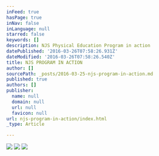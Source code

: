 ```yaml
---
inFeed: true
hasPage: true
inNav: false
inLanguage: null
starred: false
keywords: []
description: NJS Physical Education Program in action
datePublished: '2016-03-26T07:58:26.931Z'
dateModified: '2016-03-26T07:58:26.540Z'
title: NJS PROGRAM IN ACTION
author: []
sourcePath: _posts/2016-03-25-njs-program-in-action.md
published: true
authors: []
publisher:
  name: null
  domain: null
  url: null
  favicon: null
url: njs-program-in-action/index.html
_type: Article

---
```

![](https://the-grid-user-content.s3-us-west-2.amazonaws.com/e4073b25-a032-4dd9-b63f-a07292551253.jpg)
![](https://the-grid-user-content.s3-us-west-2.amazonaws.com/e7c84e9b-206d-40e3-b1b8-898ccad11be7.jpg)
![](https://the-grid-user-content.s3-us-west-2.amazonaws.com/ee988074-718c-4fa9-9727-8b64093a9dd3.jpg)